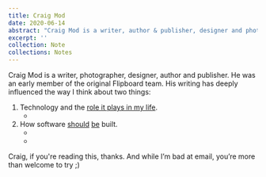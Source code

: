 ```yaml
---
title: Craig Mod
date: 2020-06-14
abstract: "Craig Mod is a writer, author & publisher, designer and photographer. His writing has deeply influenced the way I think about technology and the role it plays in my life."
excerpt: ''
collection: Note
collections: Notes
---
```

Craig Mod is a writer, photographer, designer, author and publisher. He was an early member of the original Flipboard team. His writing has deeply influenced the way I think about two things:
1. Technology and the [role it plays in my life](https://craigmod.com/essays/offscreen_interview/). 
    - <inter-link href='work-at-a-scale-that-resonates-with-you' space-before="false"></inter-link>
2. How software [should](https://craigmod.com/essays/fast_software/) [be](https://craigmod.com/essays/software_slump/) built.
    - <inter-link href="good-software" space-before="false"></inter-link>
    - <inter-link href="good-software-is-fast" space-before="false"></inter-link>

Craig, if you're reading this, thanks. And while I’m bad at email, you’re more than welcome to try ;)